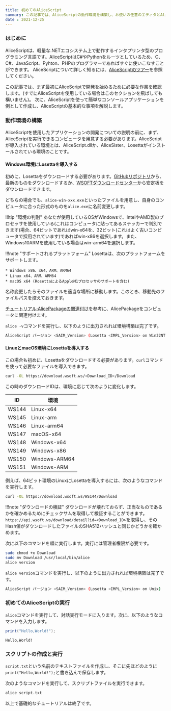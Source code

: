 ```yaml
---
title: 初めてのAliceScript
summary: この記事では、AliceScriptの動作環境を構築し、お使いの任意のエディタとAliceScriptADKを使用してAliceScriptコンソールアプリケーションを作成して実行する方法を示します
date : 2021-12-25
---
```

### はじめに
AliceScriptは、軽量な.NETエコシステム上で動作するインタプリンタ型のプログラミング言語です。AliceScriptはC#やPythonをルーツとしているため、C、C#、JavaScript、Pyhton、PHPのプログラマーであればすぐに使いこなすことができます。
AliceScriptについて詳しく知るには、[AliceScriptのツアー](../welcome)を参照してください。

この記事では、まず最初にAliceScriptで開発を始めるために必要な作業を確認します。(すでにAliceScriptを使用している場合はこのセクションを飛ばしても構いません)。
次に、AliceScriptを使って簡単なコンソールアプリケーションを例として作成し、AliceScriptの基本的な事項を解説します。

### 動作環境の構築
AliceScriptを使用したアプリケーションの開発についての説明の前に、まず、AliceScriptを実行できるコンピュータを用意する必要があります。AliceScriptが導入されている環境とは、AliceScript.dllか、AliceSister、Losettaがインストールされている環境のことです。

#### Windows環境にLosettaを導入する
初めに、Losettaをダウンロードする必要があります。[GitHubリポジトリ](https://github.com/WSOFT-Project/Losetta/releases)から、最新のものをダウンロードするか、[WSOFTダウンロードセンター](https://download.wsoft.ws/AliceScript)から安定板をダウンロードできます。

どちらの場合でも、`alice-win-xxx.exe`といったファイルを用意し、自身のコンピュータに合った形式のものを`alice.exe`に名前変更します。

!!!tip "環境の判別"
    あなたが使用しているOSがWindowsで、IntelやAMD製のプロセッサを使用している(これはコンピュータに貼ってあるステッカーで判別できます)場合、64ビットであればwin-x64を、32ビット(これはよく古いコンピュータで採用されています)であればwin-x86を選択します。また、Windows10ARMを使用している場合はwin-arm64を選択します。

!!!note "サポートされるプラットフォーム"
    Losettaは、次のプラットフォームをサポートします。
    
    * Windows x86、x64、ARM、ARM64
    * Linux x64、ARM、ARM64
    * macOS x64 (RosettaによるAppleM1プロセッサのサポートを含む)

名称変更したらそのファイルを適当な場所に移動します。このとき、移動先のファイルパスを控えておきます。

[チュートリアル:AlicePackageの関連付け](./ice-to-association.md)を参考に、AlicePackageをコンピュータに関連付けます。

`alice -v`コマンドを実行し、以下のように出力されれば環境構築は完了です。

```bash title="出力"
AliceScript バージョン <SAIM_Version> (Losetta <IMPL_Version> on Win32NT)
```

#### LinuxとmacOS環境にLosettaを導入する
この場合も初めに、Losettaをダウンロードする必要があります。`curl`コマンドを使って必要なファイルを導入できます。

```bash title="シェル"
curl -OL https://download.wsoft.ws/<Download_ID>/Download
```

この時のダウンロードIDは、環境に応じて次のように変化します。

|ID|環境|
|---|---|
|WS144|Linux-x64|
|WS145|Linux-arm|
|WS146|Linux-arm64|
|WS147|macOS-x64|
|WS148|Windows-x64|
|WS149|Windows-x86|
|WS150|Windows-ARM64|
|WS151|Windows-ARM|

例えば、64ビット環境のLinuxにLosettaを導入するには、次のようなコマンドを実行します。

```bash title="シェル"
curl -OL https://download.wsoft.ws/WS144/Download
```

!!!note "ダウンロードの検証"
    ダウンロードが壊れておらず、正当なものであるかを確かめるためにチェックサムを取得して検証することができます。
    `https://api.wsoft.ws/download/detail?id=<Download_ID>`を取得し、そのHash値がダウンロードしたファイルのSHA512ハッシュと同じかどうかを確かめます。

次に以下のコマンドを順に実行します。実行には管理者権限が必要です。

```bash title="シェル"
sudo chmod +x Download
sudo mv Download /usr/local/bin/alice
alice version
```
`alice version`コマンドを実行し、以下のように出力されれば環境構築は完了です。

```bash title="出力"
AliceScript バージョン <SAIM_Version> (Losetta <IMPL_Version> on Unix)
```

### 初めてのAliceScriptの実行
`alice`コマンドを実行して、対話実行モードに入ります。次に、以下のようなコマンドを入力します。

```cs title="AliceScript"
print("Hello,World!");
```

```raw title="出力"
Hello,World!
```

### スクリプトの作成と実行
`script.txt`という名前のテキストファイルを作成し、そこに先ほどのように`print("Hello,World!");`と書き込んで保存します。

次のようなコマンドを実行して、スクリプトファイルを実行できます。

```bash title="シェル"
alice script.txt
```

以上で基礎的なチュートリアルは終了です。
